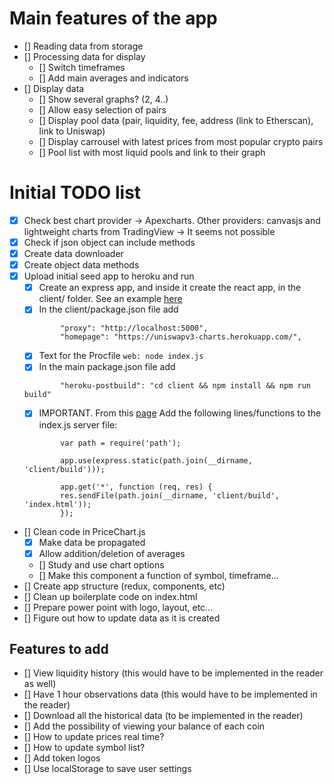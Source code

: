 # Main features of the app
- [] Reading data from storage
- [] Processing data for display
    - [] Switch timeframes
    - [] Add main averages and indicators
- [] Display data
    - [] Show several graphs? (2, 4..)
    - [] Allow easy selection of pairs
    - [] Display pool data (pair, liquidity, fee, address (link to Etherscan), link to Uniswap)
    - [] Display carrousel with latest prices from most popular crypto pairs
    - [] Pool list with most liquid pools and link to their graph


# Initial TODO list
- [X] Check best chart provider &rarr; Apexcharts. Other providers: canvasjs and lightweight charts from TradingView &rarr; It seems not possible
- [X] Check if json object can include methods
- [X] Create data downloader
- [X] Create object data methods
- [X] Upload initial seed app to heroku and run
    - [X] Create an express app, and inside it create the react app, in the client/ folder. See an example [here](https://daveceddia.com/deploy-react-express-app-heroku/)
    - [X] In the client/package.json file add 
    ```
            "proxy": "http://localhost:5000",
            "homepage": "https://uniswapv3-charts.herokuapp.com/",
    ```
    - [X] Text for the Procfile ```web: node index.js```
    - [X] In the main package.json file add 
    ```
            "heroku-postbuild": "cd client && npm install && npm run build"
    ```
    - [X] IMPORTANT. From this [page](https://create-react-app.dev/docs/deployment/ "Deployment on React app docs") Add the following lines/functions to the index.js server file:
    ```
            var path = require('path');

            app.use(express.static(path.join(__dirname, 'client/build')));

            app.get('*', function (req, res) {
            res.sendFile(path.join(__dirname, 'client/build', 'index.html'));
            });
    ```
- [] Clean code in PriceChart.js
    - [X] Make data be propagated
    - [X] Allow addition/deletion of averages
    - [] Study and use chart options
    - [] Make this component a function of symbol, timeframe...
- [] Create app structure (redux, components, etc)
- [] Clean up boilerplate code on index.html
- [] Prepare power point with logo, layout, etc...
- [] Figure out how to update data as it is created

## Features to add
- [] View liquidity history (this would have to be implemented in the reader as well)
- [] Have 1 hour observations data (this would have to be implemented in the reader)
- [] Download all the historical data (to be implemented in the reader)
- [] Add the possibility of viewing your balance of each coin
- [] How to update prices real time?
- [] How to update symbol list?
- [] Add token logos
- [] Use localStorage to save user settings

